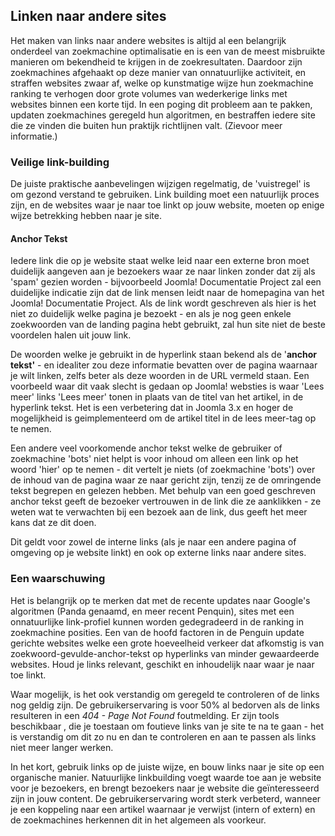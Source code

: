 <!-- Filename: Linking_To_Other_Sites / Display title: Links naar andere sites -->

## Linken naar andere sites

Het maken van links naar andere websites is altijd al een belangrijk
onderdeel van zoekmachine optimalisatie en is een van de meest
misbruikte manieren om bekendheid te krijgen in de zoekresultaten.
Daardoor zijn zoekmachines afgehaakt op deze manier van onnatuurlijke
activiteit, en straffen websites zwaar af, welke op kunstmatige wijze
hun zoekmachine ranking te verhogen door grote volumes van wederkerige
links met websites binnen een korte tijd. In een poging dit probleem aan
te pakken, updaten zoekmachines geregeld hun algoritmen, en bestraffen
iedere site die ze vinden die buiten hun praktijk richtlijnen valt. (Zievoor meer informatie.)

### Veilige link-building

De juiste praktische aanbevelingen wijzigen regelmatig, de 'vuistregel'
is om gezond verstand te gebruiken. Link building moet een natuurlijk
proces zijn, en de websites waar je naar toe linkt op jouw website,
moeten op enige wijze betrekking hebben naar je site.

#### Anchor Tekst

Iedere link die op je website staat welke leid naar een externe bron
moet duidelijk aangeven aan je bezoekers waar ze naar linken zonder dat
zij als 'spam' gezien worden - bijvoorbeeld  Joomla! Documentatie
Project zal een
duidelijke indicatie zijn dat de link mensen leidt naar de homepagina
van het Joomla! Documentatie Project. Als de link wordt geschreven als
hier is het niet zo
duidelijk welke pagina je bezoekt - en als je nog geen enkele
zoekwoorden van de landing pagina hebt gebruikt, zal hun site niet de
beste voordelen halen uit jouw link.

De woorden welke je gebruikt in de hyperlink staan bekend als de
'**anchor tekst'** - en idealiter zou deze informatie bevatten over de
pagina waarnaar je wilt linken, zelfs beter als deze woorden in de URL
vermeld staan. Een voorbeeld waar dit vaak slecht is gedaan op Joomla!
websties is waar 'Lees meer' links 'Lees meer' tonen in plaats van de
titel van het artikel, in de hyperlink tekst. Het is een verbetering dat
in Joomla 3.x en hoger de mogelijkheid is geimplementeerd om de artikel
titel in de lees meer-tag op te nemen.

Een andere veel voorkomende anchor tekst welke de gebruiker of
zoekmachine 'bots' niet helpt is voor inhoud om alleen een link op het
woord 'hier' op te nemen - dit vertelt je niets (of zoekmachine 'bots')
over de inhoud van de pagina waar ze naar gericht zijn, tenzij ze de
omringende tekst begrepen en gelezen hebben. Met behulp van een goed
geschreven anchor tekst geeft de bezoeker vertrouwen in de link die ze
aanklikken - ze weten wat te verwachten bij een bezoek aan de link, dus
geeft het meer kans dat ze dit doen.

Dit geldt voor zowel de interne links (als je naar een andere pagina of
omgeving op je website linkt) en ook op externe links naar andere sites.

### Een waarschuwing

Het is belangrijk op te merken dat met de recente updates naar  Google's
algoritmen
(Panda genaamd, en meer recent Penquin), sites met een onnatuurlijke
link-profiel kunnen worden gedegradeerd in de ranking in zoekmachine
posities. Een van de hoofd factoren in de Penguin update gerichte
websites welke een grote hoeveelheid verkeer dat afkomstig is van
zoekwoord-gevulde-anchor-tekst op hyperlinks van minder gewaardeerde
websites. Houd je links relevant, geschikt en inhoudelijk naar waar je
naar toe linkt.

Waar mogelijk, is het ook verstandig om geregeld te controleren of de
links nog geldig zijn. De gebruikerservaring is voor 50% al bedorven als
de links resulteren in een *404 - Page Not Found* foutmelding. Er zijn
tools beschikbaar , die je toestaan om foutieve links van je site te na
te gaan - het is verstandig om dit zo nu en dan te controleren en aan te
passen als links niet meer langer werken.

In het kort, gebruik links op de juiste wijze, en bouw links naar je
site op een organische manier. Natuurlijke linkbuilding voegt waarde toe
aan je website voor je bezoekers, en brengt bezoekers naar je website
die geïnteresseerd zijn in jouw content. De gebruikerservaring wordt
sterk verbeterd, wanneer je een koppeling naar een artikel waarnaar je
verwijst (intern of extern) en de zoekmachines herkennen dit in het
algemeen als voorkeur.
